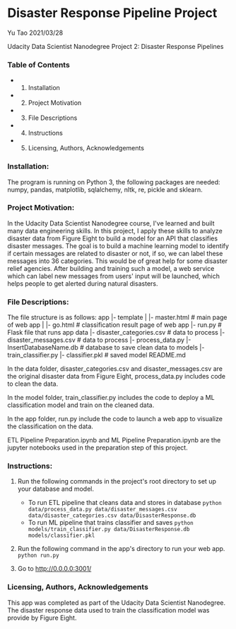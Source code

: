 # Disaster Response Pipeline Project

Yu Tao 2021/03/28

Udacity Data Scientist Nanodegree Project 2: Disaster Response Pipelines

### Table of Contents

- 1. Installation
- 2. Project Motivation
- 3. File Descriptions
- 4. Instructions
- 5. Licensing, Authors, Acknowledgements

### Installation:
The program is running on Python 3, the following packages are needed: numpy, pandas, matplotlib, sqlalchemy, nltk, re, pickle and sklearn.

### Project Motivation:
In the Udacity Data Scientist Nanodegree course, I've learned and built many data engineering skills. In this project, I apply these skills to analyze disaster data from Figure Eight to build a model for an API that classifies disaster messages. The goal is to build a machine learning model to identify if certain messages are related to disaster or not, if so, we can label these messages into 36 categories. This would be of great help for some disaster relief agencies. After building and training such a model, a web service which can label new messages from users' input will be launched, which helps people to get alerted during natural disasters. 

### File Descriptions:
The file structure is as follows:
	app
	|- template
	| |- master.html # main page of web app
	| |- go.html # classification result page of web app
	|- run.py # Flask file that runs app
	data
	|- disaster_categories.csv # data to process
	|- disaster_messages.csv # data to process
	|- process_data.py
	|- InsertDatabaseName.db # database to save clean data to
    models
	|- train_classifier.py
	|- classifier.pkl # saved model
	README.md

In the data folder, disaster_categories.csv and disaster_messages.csv are the original disaster data from Figure Eight, process_data.py includes code to clean the data.

In the model folder, train_classifier.py includes the code to deploy a ML classification model and train on the cleaned data.

In the app folder, run.py include the code to launch a web app to visualize the classification on the data.

ETL Pipeline Preparation.ipynb and ML Pipeline Preparation.ipynb are the jupyter notebooks used in the preparation step of this project.

### Instructions:
1. Run the following commands in the project's root directory to set up your database and model.

    - To run ETL pipeline that cleans data and stores in database
        `python data/process_data.py data/disaster_messages.csv data/disaster_categories.csv data/DisasterResponse.db`
    - To run ML pipeline that trains classifier and saves
        `python models/train_classifier.py data/DisasterResponse.db models/classifier.pkl`

2. Run the following command in the app's directory to run your web app.
    `python run.py`

3. Go to http://0.0.0.0:3001/

### Licensing, Authors, Acknowledgements
This app was completed as part of the Udacity Data Scientist Nanodegree.
The disaster response data used to train the classification model was provide by Figure Eight.